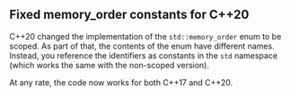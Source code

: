 ## Fixed memory_order constants for C++20

C++20 changed the implementation of the `std::memory_order` enum to be scoped.
As part of that, the contents of the enum have different names. Instead, you
reference the identifiers as constants in the `std` namespace (which works the
same with the non-scoped version).

At any rate, the code now works for both C++17 and C++20.
